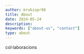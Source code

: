 ```yaml
---
author: mrubiopr96
title: About
date: 2024-05-24
description:
keywords: ["about-us", "contact"]
type: about
---
```


col·laboracions